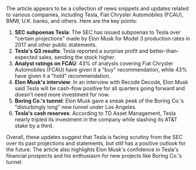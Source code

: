 The article appears to be a collection of news snippets and updates related to various companies, including Tesla, Fiat Chrysler Automobiles (FCAU), BMW, U.K. banks, and others. Here are the key points:

1. **SEC subpoenas Tesla**: The SEC has issued subpoenas to Tesla over "certain projections" made by Elon Musk for Model 3 production rates in 2017 and other public statements.
2. **Tesla's Q3 results**: Tesla reported a surprise profit and better-than-expected sales, sending the stock higher.
3. **Analyst ratings on FCAU**: 43% of analysts covering Fiat Chrysler Automobiles (FCAU) have given it a "buy" recommendation, while 43% have given it a "hold" recommendation.
4. **Elon Musk's interview**: In an interview with Recode Decode, Elon Musk said Tesla will be cash-flow positive for all quarters going forward and doesn't need more investment for now.
5. **Boring Co.'s tunnel**: Elon Musk gave a sneak peek of the Boring Co.'s "disturbingly long" new tunnel under Los Angeles.
6. **Tesla's cash reserves**: According to TD Asset Management, Tesla nearly tripled its investment in the company while slashing its AT&T stake by a third.

Overall, these updates suggest that Tesla is facing scrutiny from the SEC over its past projections and statements, but still has a positive outlook for the future. The article also highlights Elon Musk's confidence in Tesla's financial prospects and his enthusiasm for new projects like Boring Co.'s tunnel.